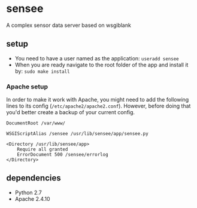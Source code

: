 # sensee
A complex sensor data server based on wsgiblank

## setup
 - You need to have a user named as the application: ```useradd sensee```
 - When you are ready navigate to the root folder of the app and install it by: ```sudo make install```

### Apache setup
In order to make it work with Apache, you might need to add the following lines to its config (```/etc/apache2/apache2.conf```). However, before doing that you'd better create a backup of your current config.

```
DocumentRoot /var/www/

WSGIScriptAlias /sensee /usr/lib/sensee/app/sensee.py

<Directory /usr/lib/sensee/app>
    Require all granted
    ErrorDocument 500 /sensee/errorlog
</Directory>
```

## dependencies
- Python 2.7
- Apache 2.4.10
